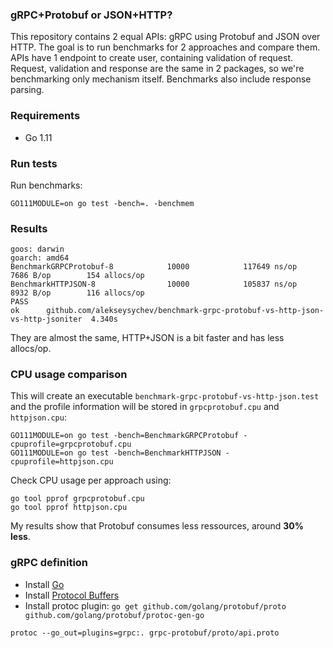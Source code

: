 ### gRPC+Protobuf or JSON+HTTP?

This repository contains 2 equal APIs: gRPC using Protobuf and JSON over HTTP. The goal is to run benchmarks for 2 approaches and compare them. APIs have 1 endpoint to create user, containing validation of request. Request, validation and response are the same in 2 packages, so we're benchmarking only mechanism itself. Benchmarks also include response parsing.

### Requirements

 - Go 1.11

### Run tests

Run benchmarks:
```
GO111MODULE=on go test -bench=. -benchmem
```

### Results

```
goos: darwin
goarch: amd64
BenchmarkGRPCProtobuf-8            10000            117649 ns/op            7686 B/op        154 allocs/op
BenchmarkHTTPJSON-8                10000            105837 ns/op            8932 B/op        116 allocs/op
PASS
ok      github.com/alekseysychev/benchmark-grpc-protobuf-vs-http-json-vs-http-jsoniter  4.340s
```

They are almost the same, HTTP+JSON is a bit faster and has less allocs/op.

### CPU usage comparison

This will create an executable `benchmark-grpc-protobuf-vs-http-json.test` and the profile information will be stored in `grpcprotobuf.cpu` and `httpjson.cpu`:

```
GO111MODULE=on go test -bench=BenchmarkGRPCProtobuf -cpuprofile=grpcprotobuf.cpu
GO111MODULE=on go test -bench=BenchmarkHTTPJSON -cpuprofile=httpjson.cpu
```

Check CPU usage per approach using:

```
go tool pprof grpcprotobuf.cpu
go tool pprof httpjson.cpu
```

My results show that Protobuf consumes less ressources, around **30% less**.

### gRPC definition

 - Install [Go](https://golang.org/dl/)
 - Install [Protocol Buffers](https://github.com/google/protobuf/releases)
 - Install protoc plugin: `go get github.com/golang/protobuf/proto github.com/golang/protobuf/protoc-gen-go`

```
protoc --go_out=plugins=grpc:. grpc-protobuf/proto/api.proto
```